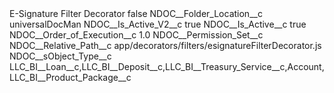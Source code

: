 <?xml version="1.0" encoding="UTF-8"?>
<CustomMetadata xmlns="http://soap.sforce.com/2006/04/metadata" xmlns:xsi="http://www.w3.org/2001/XMLSchema-instance" xmlns:xsd="http://www.w3.org/2001/XMLSchema">
    <label>E-Signature Filter Decorator</label>
    <protected>false</protected>
    <values>
        <field>NDOC__Folder_Location__c</field>
        <value xsi:type="xsd:string">universalDocMan</value>
    </values>
    <values>
        <field>NDOC__Is_Active_V2__c</field>
        <value xsi:type="xsd:boolean">true</value>
    </values>
    <values>
        <field>NDOC__Is_Active__c</field>
        <value xsi:type="xsd:boolean">true</value>
    </values>
    <values>
        <field>NDOC__Order_of_Execution__c</field>
        <value xsi:type="xsd:double">1.0</value>
    </values>
    <values>
        <field>NDOC__Permission_Set__c</field>
        <value xsi:nil="true"/>
    </values>
    <values>
        <field>NDOC__Relative_Path__c</field>
        <value xsi:type="xsd:string">app/decorators/filters/esignatureFilterDecorator.js</value>
    </values>
    <values>
        <field>NDOC__sObject_Type__c</field>
        <value xsi:type="xsd:string">LLC_BI__Loan__c,LLC_BI__Deposit__c,LLC_BI__Treasury_Service__c,Account,LLC_BI__Product_Package__c</value>
    </values>
</CustomMetadata>
